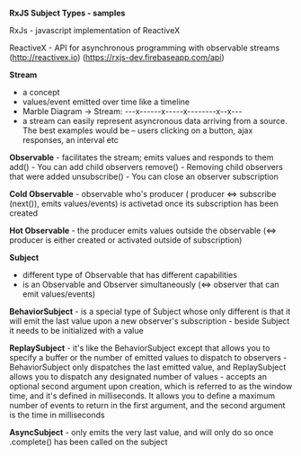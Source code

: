 **RxJS Subject Types - samples**

RxJs - javascript implementation of ReactiveX

ReactiveX - API for asynchronous programming with observable streams (http://reactivex.io) (https://rxjs-dev.firebaseapp.com/api)

**Stream**
 - a concept
 - values/event emitted over time like a timeline
 - Marble Diagram -> Stream: ---x------x-----x--------x--x---
 - a stream can easily represent asyncronous data arriving from a source. The best examples would be – users
 	 clicking on a button, ajax responses, an interval etc

**Observable**
	- facilitates the stream; emits values and responds to them
	add() - You can add child observers
	remove() - Removing child observers that were added
	unsubscribe() - You can close an observer subscription

**Cold Observable**
	- observable who's producer ( producer <=> subscribe (next()), emits values/events) is activetad 	  	once its subscription has been created

**Hot Observable**
	- the producer emits values outside the observable (<=> producer is either created or activated 	  		outside of subscription)

**Subject**
 - different type of Observable that has different capabilities
 - is an Observable and Observer simultaneously (<=> observer that can emit values/events)

**BehaviorSubject**
	- is a special type of Subject whose only different is that it will emit the last value upon a new observer's 	  subscription
	- beside Subject it needs to be initialized with a value

**ReplaySubject**
	- it's like the BehaviorSubject except that allows you to specify a buffer or the number of emitted values to     dispatch to observers
	- BehaviorSubject only dispatches the last emitted value, and ReplaySubject allows you to dispatch any         		designated number of values
	- accepts an optional second argument upon creation, which is referred to as the window time, and it's defined 		in milliseconds. It allows you to define a maximum number of events to return in the first argument, and the 		second argument is the time in milliseconds

**AsyncSubject**
	- only emits the very last value, and will only do so once .complete() has been called on the subject
